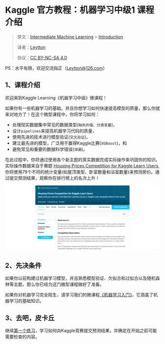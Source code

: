 # Kaggle 官方教程：机器学习中级1 课程介绍
> 原文：[Intermediate Machine Learning](https://www.kaggle.com/learn/intermediate-machine-learning) > [Introduction](https://www.kaggle.com/alexisbcook/introduction)
> 
> 译者：[Leytton](https://github.com/Leytton)
> 
> 协议：[CC BY-NC-SA 4.0](http://creativecommons.org/licenses/by-nc-sa/4.0/)

PS：水平有限，欢迎交流指正（Leytton@126.com）

## 1、课程介绍
欢迎来到Kaggle Learning《机器学习中级》微课程！

如果你有一些机器学习的基础，并且你想学习如何快速提高模型的质量，那么你就来对地方了！在这个微型课程中，你将学习如何：

 - 处理现实数据集中常见的数据类型(`缺失的值、分类变量`)，
 - 设计`pipelines`来提高机器学习代码的质量，
 - 使用先进的技术进行模型验证(`交叉验证`)，
 - 建立最先进的模型，广泛用于赢得Kaggle比赛(`XGBoost`)，和
 - 避免常见和重要的数据科学错误(`泄漏`)。
 
在此过程中，你将通过使用各个新主题的真实数据完成实际操作来巩固你的知识。实际操作数据来自于赛题 [Housing Prices Competition for Kaggle Learn Users](https://www.kaggle.com/c/home-data-for-ml-course), 你将使用79个不同的统计变量(如屋顶类型、卧室数量和浴室数量)来预测房价。通过提交预测结果，观察你在排行榜上的名次上升！

![在这里插入图片描述](/img/learn/intermediate-machine-learning/1.1.png)

## 2、先决条件
如果你以前构建过机器学习模型，并且熟悉模型验证、欠拟合和过拟合以及随机森林等主题，那么你已经为这门微型课程做好了准备。

如果你对机器学习完全陌生，请学习我们的微课程[《机器学习入门》](https://leytton.blog.csdn.net/article/details/101154693)，它涵盖了机器学习的基础知识。

## 3、去吧，皮卡丘
继续[第一个练习](https://www.kaggle.com/kernels/fork/3370272)，学习如何向Kaggle竞赛提交预测结果，并确定在开始之前可能需要检查的内容。